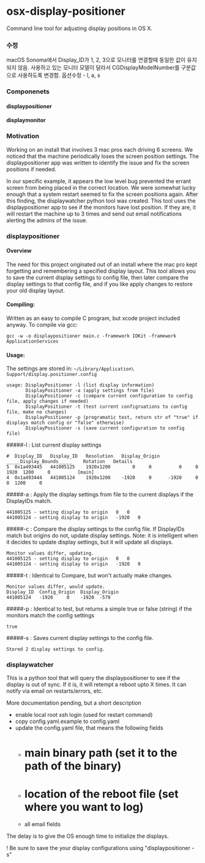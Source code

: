 # osx-display-positioner
Command line tool for adjusting display positions in OS X.

### 수정
macOS Sonoma에서 Display_ID가 1, 2, 3으로 모니터를 연결할때 동일한 값이 유지되지 않음. 
사용하고 있는 모니터 모델이 달라서 CGDisplayModelNumber를 구분값으로 사용하도록 변경함.
옵션수정 - l, a, s

### Componenets
#### displaypositioner
#### displaymonitor


### Motivation
Working on an install that involves 3 mac pros each driving 6 screens.  We noticed that the machine periodically loses the screen position settings.  The displaypositioner app was written to identify the issue and fix the screen positions if needed.

In our specific example, it appears the low level bug prevented the errant screen from being placed in the correct location.  We were somewhat lucky enough that a system restart seemed to fix the screen positions again.  After this finding, the displaywatcher python tool was created.  This tool uses the displaypositioner app to see if the monitors have lost position.  If they are, it will restart the machine up to 3 times and send out email notifications alerting the admins of the issue.


### displaypositioner

#### Overview
The need for this project originated out of an install where the mac pro kept forgetting and remembering a specified display layout.
This tool allows you to save the current display settings to config file, then later compare the display settings to that config file, and if you like apply changes to restore your old display layout.

#### Compiling:
Written as an easy to compile C program, but xcode project included anyway.
To compile via gcc:
```
gcc -w -o displaypositioner main.c -framework IOKit -framework ApplicationServices
```

#### Usage:
The settings are stored in:
 ```~/Library/Application\ Support/display.positioner.config```
```
usage: DisplayPositioner -l (list display information)
       DisplayPositioner -a (apply settings from file)
       DisplayPositioner -c (compare current configuration to config file, apply changes if needed)
       DisplayPositioner -t (test current configruations to config file, make no changes)
       DisplayPositioner -p (programatic test, return str of "true" if displays match config or "false" otherwise)
       DisplayPositioner -s (save current configuration to config file)
```

#####-l : List current display settings
```
#  Display_ID   Display_ID   Resolution   Display_Origin   _____Display_Bounds_____    Rotation   Details
5  0x1a493445   441005125    1920x1200        0     0          0     0  1920  1200     0          [main]
4  0x1a493444   441005124    1920x1200    -1920     0      -1920     0     0  1200     0          
```
#####-a : Apply the display settings from file to the current displays if the DisplayIDs match.
```
441005125 - setting display to origin 	0 	0
441005124 - setting display to origin 	-1920 	0
``` 
#####-c : Compare the display settings to the config file.  If DisplayIDs match but origins do not, update display settings.
Note: it is intelligent when it decides to update display settings, but it will update all displays.
```
Monitor values differ, updating.
441005125 - setting display to origin 	0 	0
441005124 - setting display to origin 	-1920 	0
```
#####-t : Identical to Compare, but won't actually make changes.
```
Monitor values differ, would update.
Display_ID  Config_Origin  Display_Origin
441005124   -1920     0    -1920  -579
```
#####-p : Identical to test, but returns a simple true or false (string) if the monitors match the config settings
```
true
```
#####-s : Saves current display settings to the config file.
```
Stored 2 display settings to config.
```


### displaywatcher
This is a python tool that will query the displaypositioner to see if the display is out of sync.  If it is, it will retempt a reboot upto X times.  It can notify via email on restarts/errors, etc.

More documentation pending, but a short description
- enable local root ssh login (used for restart command)
- copy config.yaml.example to config.yaml
- update the config.yaml file, that means the following fields
  - # main binary path (set it to the path of the binary)
  - # location of the reboot file (set where you want to log)
  - all email fields

The delay is to give the OS enough time to initialize the displays.

! Be sure to save the your display configurations using "displaypositioner -s"
